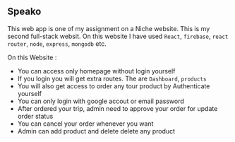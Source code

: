 ## Speako

This web app is one of my assignment on a Niche website. This is my second full-stack websit. On this website I have used `React`, `firebase`, `react router`, `node`, `express`, `mongodb` etc.

On this Website :

-   You can access only homepage without login yourself
-   If you login you will get extra routes. The are `Dashboard`, `products`
-   You will also get access to order any tour product by Authenticate yourself
-   You can only login with google accout or email password
-   After ordered your trip, admin need to approve your order for update order status
-   You can cancel your order whenever you want
-   Admin can add product and delete delete any product
